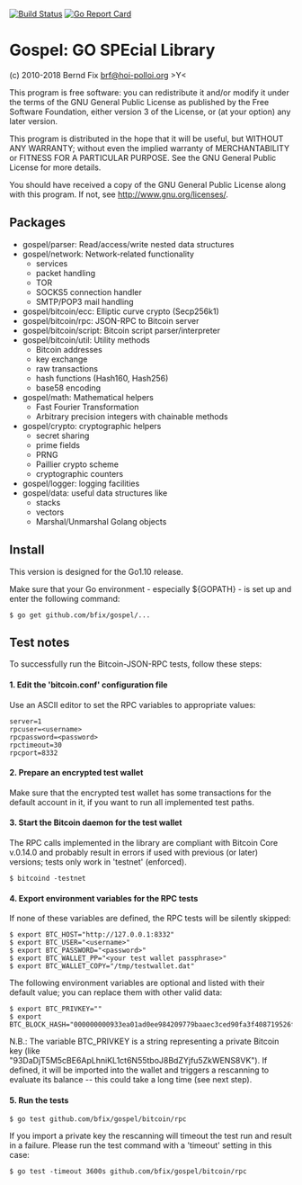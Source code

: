 
[![Build Status](https://travis-ci.org/bfix/gospel.svg?branch=master)](https://travis-ci.org/bfix/gospel)
[![Go Report Card](https://goreportcard.com/badge/github.com/bfix/gospel)](https://goreportcard.com/report/github.com/bfix/gospel)

Gospel: GO SPEcial Library
==========================

(c) 2010-2018 Bernd Fix <brf@hoi-polloi.org>   >Y<

This program is free software: you can redistribute it and/or modify
it under the terms of the GNU General Public License as published by
the Free Software Foundation, either version 3 of the License, or (at
your option) any later version.

This program is distributed in the hope that it will be useful, but
WITHOUT ANY WARRANTY; without even the implied warranty of
MERCHANTABILITY or FITNESS FOR A PARTICULAR PURPOSE.  See the GNU
General Public License for more details.

You should have received a copy of the GNU General Public License
along with this program.  If not, see <http://www.gnu.org/licenses/>.

Packages
--------

- gospel/parser: Read/access/write nested data structures
- gospel/network: Network-related functionality
    * services
    * packet handling
    * TOR
    * SOCKS5 connection handler
    * SMTP/POP3 mail handling
- gospel/bitcoin/ecc: Elliptic curve crypto (Secp256k1)
- gospel/bitcoin/rpc: JSON-RPC to Bitcoin server
- gospel/bitcoin/script: Bitcoin script parser/interpreter
- gospel/bitcoin/util: Utility methods
    * Bitcoin addresses
    * key exchange
    * raw transactions
    * hash functions (Hash160, Hash256)
    * base58 encoding
- gospel/math: Mathematical helpers
    * Fast Fourier Transformation
    * Arbitrary precision integers with chainable methods
- gospel/crypto: cryptographic helpers
    * secret sharing
    * prime fields
    * PRNG
    * Paillier crypto scheme
    * cryptographic counters
- gospel/logger: logging facilities
- gospel/data: useful data structures like
    * stacks
    * vectors
    * Marshal/Unmarshal Golang objects

Install
-------

This version is designed for the Go1.10 release.

Make sure that your Go environment - especially ${GOPATH} - is set up and
enter the following command:

    $ go get github.com/bfix/gospel/...
    
Test notes
----------

To successfully run the Bitcoin-JSON-RPC tests, follow these steps:

#### 1. Edit the 'bitcoin.conf' configuration file

Use an ASCII editor to set the RPC variables to appropriate values:
   
    server=1
    rpcuser=<username>
    rpcpassword=<password>
    rpctimeout=30
    rpcport=8332
   
#### 2. Prepare an encrypted test wallet

Make sure that the encrypted test wallet has some transactions for the
default account in it, if you want to run all implemented test paths.
   
#### 3. Start the Bitcoin daemon for the test wallet

The RPC calls implemented in the library are compliant with Bitcoin
Core v.0.14.0 and probably result in errors if used with previous
(or later) versions; tests only work in 'testnet' (enforced).

    $ bitcoind -testnet

#### 4. Export environment variables for the RPC tests

If none of these variables are defined, the RPC tests will be
silently skipped:

    $ export BTC_HOST="http://127.0.0.1:8332"
    $ export BTC_USER="<username>"
    $ export BTC_PASSWORD="<password>"
    $ export BTC_WALLET_PP="<your test wallet passphrase>"
    $ export BTC_WALLET_COPY="/tmp/testwallet.dat"
   
The following environment variables are optional and listed with
their default value; you can replace them with other valid data:

    $ export BTC_PRIVKEY=""
    $ export BTC_BLOCK_HASH="000000000933ea01ad0ee984209779baaec3ced90fa3f408719526f8d77f4943"
    
N.B.: The variable BTC_PRIVKEY is a string representing a private Bitcoin key
(like "93DaDjT5M5cBE6ApLhniKL1ct6N55tboJ8BdZYjfu5ZkWENS8VK"). If defined,
it will be imported into the wallet and triggers a rescanning to evaluate
its balance -- this could take a long time (see next step).

#### 5. Run the tests

    $ go test github.com/bfix/gospel/bitcoin/rpc

If you import a private key the rescanning will timeout the test run and result
in a failure. Please run the test command with a 'timeout' setting in this case:
    
    $ go test -timeout 3600s github.com/bfix/gospel/bitcoin/rpc
    
